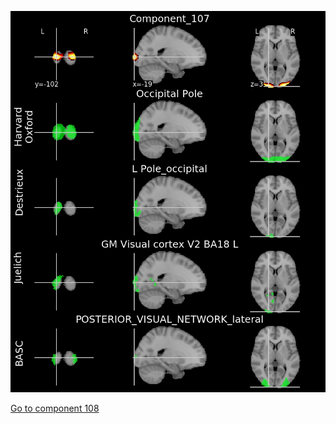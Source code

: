 ![107](preliminary/107.jpg "Component 107")

[Go to component 108](https://parietal-inria.github.io/MODL_atlas/256/108 "Component 108")
